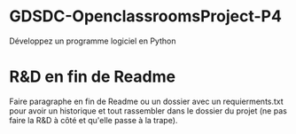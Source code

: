 # GDSDC-OpenclassroomsProject-P4
Développez un programme logiciel en Python




# R&D en fin de Readme
Faire paragraphe en fin de Readme ou un dossier avec un requierments.txt pour avoir un historique et tout rassembler dans le dossier du projet (ne pas faire la R&D à côté et qu'elle passe à la trape).